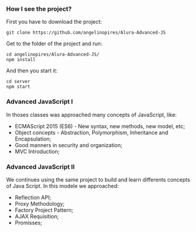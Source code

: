 ### How I see the project?


First you have to download the project:

```
git clone https://github.com/angelinopires/Alura-Advanced-JS
```


Get to the folder of the project and run:

```
cd angelinopires/Alura-Advanced-JS/
npm install
```


And then you start it:

```
cd server
npm start
```


### Advanced JavaScript I

In thoses classes was approached many concepts of JavaScript, like:

* ECMAScript 2015 (ES6) - New syntax, new methods, new model, etc;
* Object concepts - Abstraction, Polymorphism, Inheritance and Encapsulation;
* Good manners in security and organization;
* MVC Introduction;

### Advanced JavaScript II

We continues using the same project to build and learn differents concepts of Java Script. In this modele we approached:

* Reflection API;
* Proxy Methodology;
* Factory Project Pattern;
* AJAX Requisition;
* Promisses;



~~~ Thanks for coming :)